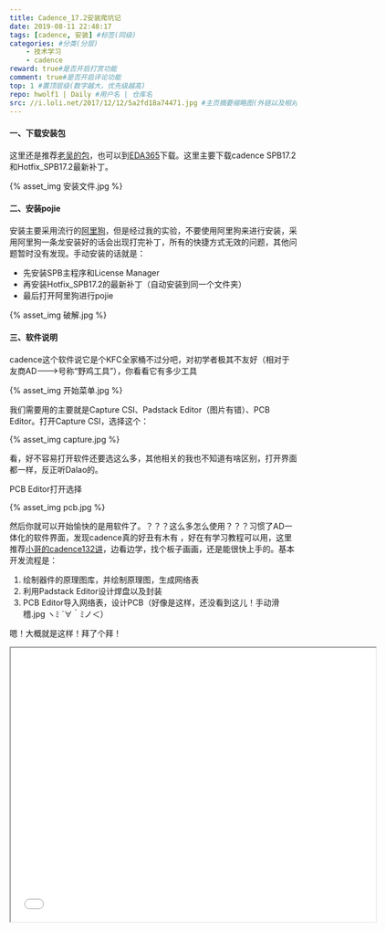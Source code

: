 ```yaml
---
title: Cadence_17.2安装爬坑记
date: 2019-08-11 22:48:17
tags: [cadence, 安装] #标签(同级)
categories: #分类(分层)
    - 技术学习
    - cadence
reward: true#是否开启打赏功能
comment: true#是否开启评论功能
top: 1 #置顶层级(数字越大，优先级越高)
repo: hwolf1 | Daily #用户名 | 仓库名
src: //i.loli.net/2017/12/12/5a2fd18a74471.jpg #主页摘要缩略图(外链以及相对资源均可)
---
```


#### 一、下载安装包

这里还是推荐[老吴的包](https://www.mr-wu.cn/cadence-orcad-allegro-resource-downloads/)，也可以到[EDA365](http://www.eda365.com/thread-187152-1-1.html)下载。这里主要下载cadence SPB17.2和Hotfix_SPB17.2最新补丁。

{% asset_img 安装文件.jpg %} 

#### 二、安装pojie

安装主要采用流行的[阿里狗](http://aligou.mr-wu.cn/)，但是经过我的实验，不要使用阿里狗来进行安装，采用阿里狗一条龙安装好的话会出现打完补丁，所有的快捷方式无效的问题，其他问题暂时没有发现。手动安装的话就是：

- 先安装SPB主程序和License Manager
- 再安装Hotfix_SPB17.2的最新补丁（自动安装到同一个文件夹）
- 最后打开阿里狗进行pojie

{% asset_img 破解.jpg %} 

#### 三、软件说明

cadence这个软件说它是个KFC全家桶不过分吧，对初学者极其不友好（相对于友商AD--->号称“野鸡工具”），你看看它有多少工具

{% asset_img 开始菜单.jpg %} 

我们需要用的主要就是Capture CSI、Padstack Editor（图片有错）、PCB Editor。打开Capture CSI，选择这个：

{% asset_img capture.jpg %} 

看，好不容易打开软件还要选这么多，其他相关的我也不知道有啥区别，打开界面都一样，反正听Dalao的。

PCB Editor打开选择

{% asset_img pcb.jpg %} 

然后你就可以开始愉快的是用软件了。？？？这么多怎么使用？？？习惯了AD一体化的软件界面，发现cadence真的好丑有木有 ，好在有学习教程可以用，这里推荐[小哥的cadence132讲](https://www.moore8.com/courses/2102)，边看边学，找个板子画画，还是能很快上手的。基本开发流程是：

1. 绘制器件的原理图库，并绘制原理图，生成网络表
2. 利用Padstack Editor设计焊盘以及封装
3. PCB Editor导入网络表，设计PCB（好像是这样，还没看到这儿！手动滑稽.jpg  ヽﾐ ´∀｀ﾐノ＜）

嗯！大概就是这样！拜了个拜！

<iframe height=480 width=640 src="1.gif">